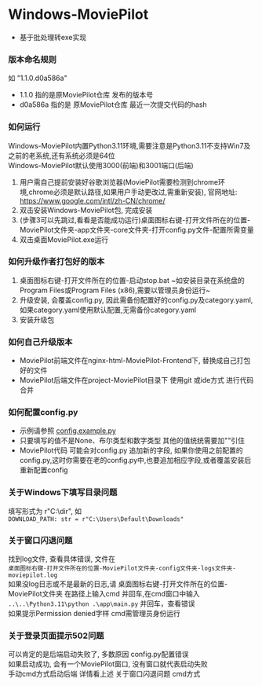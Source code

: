 # Windows-MoviePilot
- 基于批处理转exe实现

### 版本命名规则
如 "1.1.0.d0a586a" 
- 1.1.0 指的是原MoviePilot仓库 发布的版本号
- d0a586a 指的是 原MoviePilot仓库 最近一次提交代码的hash
  
### 如何运行
Windows-MoviePilot内置Python3.11环境,需要注意是Python3.11不支持Win7及之前的老系统,还有系统必须是64位  
Windows-MoviePilot默认使用3000(前端)和3001端口(后端)
1. 用户需自己提前安装好谷歌浏览器(MoviePilot需要检测到chrome环境,chrome必须是默认路径,如果用户手动更改过,需重新安装), 官网地址: https://www.google.com/intl/zh-CN/chrome/
2. 双击安装Windows-MoviePilot包, 完成安装
3. (步骤3可以先跳过,看看是否能成功运行)桌面图标右键-打开文件所在的位置-MoviePilot文件夹-app文件夹-core文件夹-打开config.py文件-配置所需变量
4. 双击桌面MoviePilot.exe运行

### 如何升级作者打包好的版本
1. 桌面图标右键-打开文件所在的位置-启动stop.bat ~如安装目录在系统盘的Program Files或Program Files (x86),需要以管理员身份运行~
2. 升级安装, 会覆盖config.py, 因此需备份配置好的config.py及category.yaml,如果category.yaml使用默认配置,无需备份category.yaml
3. 安装升级包
   
### 如何自己升级版本
- MoviePilot前端文件在nginx-html-MoviePilot-Frontend下, 替换成自己打包好的文件
- MoviePilot后端文件在project-MoviePilot目录下 使用git 或ide方式 进行代码合并

### 如何配置config.py
- 示例请参照 [config.example.py](https://github.com/developer-wlj/Windows-MoviePilot/blob/main/config.example.py)
- 只要填写的值不是None、布尔类型和数字类型 其他的值统统需要加""引住
- MoviePilot代码 可能会对config.py 追加新的字段, 如果你使用之前配置的config.py,这时你需要在老的config.py中,也要追加相应字段,或者覆盖安装后 重新配置config

### 关于Windows下填写目录问题
填写形式为 r"C:\dir", 如  
 `DOWNLOAD_PATH: str = r"C:\Users\Default\Downloads"`

 ### 关于窗口闪退问题
 找到log文件, 查看具体错误, 文件在  
 `桌面图标右键-打开文件所在的位置-MoviePilot文件夹-config文件夹-logs文件夹-moviepilot.log`  
 如果没log日志或不是最新的日志,请 桌面图标右键-打开文件所在的位置-MoviePilot文件夹 在路径上输入cmd 并回车,在cmd窗口中输入  
 `..\..\Python3.11\python .\app\main.py` 并回车，查看错误  
 如果提示Permission denied字样 cmd需管理员身份运行

 ### 关于登录页面提示502问题
可以肯定的是后端启动失败了, 多数原因 config.py配置错误  
如果启动成功, 会有一个MoviePilot窗口, 没有窗口就代表启动失败  
手动cmd方式启动后端 详情看上述 关于窗口闪退问题 cmd方式


 
 
